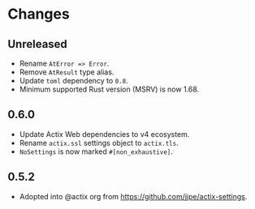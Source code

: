 # Changes

## Unreleased

- Rename `AtError => Error`.
- Remove `AtResult` type alias.
- Update `toml` dependency to `0.8`.
- Minimum supported Rust version (MSRV) is now 1.68.

## 0.6.0

- Update Actix Web dependencies to v4 ecosystem.
- Rename `actix.ssl` settings object to `actix.tls`.
- `NoSettings` is now marked `#[non_exhaustive]`.

## 0.5.2

- Adopted into @actix org from <https://github.com/jjpe/actix-settings>.
